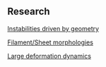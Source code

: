 ## Research

<a href="https://sgangaprasath.github.io/coiling">Instabilities driven by geometry</a>

<a href="https://sgangaprasath.github.io/sheet_morph">Filament/Sheet morphologies</a>

<a href="https://sgangaprasath.github.io/large_deformation">Large deformation dynamics</a>
